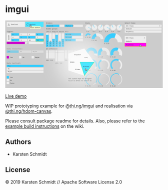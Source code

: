 # imgui

![screenshot](https://raw.githubusercontent.com/thi-ng/umbrella/develop/assets/imgui/imgui-all.png)

[Live demo](http://demo.thi.ng/umbrella/imgui/)

WIP prototyping example for
[@thi.ng/imgui](https://github.com/thi-ng/umbrella/tree/master/packages/imgui)
and realisation via
[@thi.ng/hdom-canvas](https://github.com/thi-ng/umbrella/tree/master/packages/hdom-canvas).

Please consult package readme for details. Also, please refer to the
[example build
instructions](https://github.com/thi-ng/umbrella/wiki/Example-build-instructions)
on the wiki.

## Authors

- Karsten Schmidt

## License

&copy; 2019 Karsten Schmidt // Apache Software License 2.0
